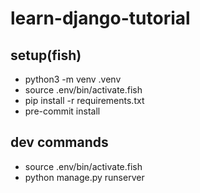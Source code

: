 # learn-django-tutorial

## setup(fish)

- python3 -m venv .venv
- source .env/bin/activate.fish
- pip install -r requirements.txt
- pre-commit install

## dev commands

- source .env/bin/activate.fish
- python manage.py runserver
